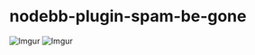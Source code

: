 nodebb-plugin-spam-be-gone
==========================

![Imgur](http://i.imgur.com/vy9hnCu.png)
![Imgur](http://i.imgur.com/VrJ5AiL.png)